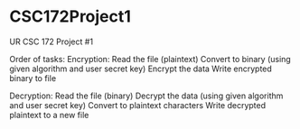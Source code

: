 # CSC172Project1
UR CSC 172 Project #1


Order of tasks:
Encryption:
 Read the file (plaintext)
 Convert to binary (using given algorithm and user secret key)
 Encrypt the data
 Write encrypted binary to file

Decryption:
 Read the file (binary)
 Decrypt the data (using given algorithm and user secret key)
 Convert to plaintext characters
 Write decrypted plaintext to a new file